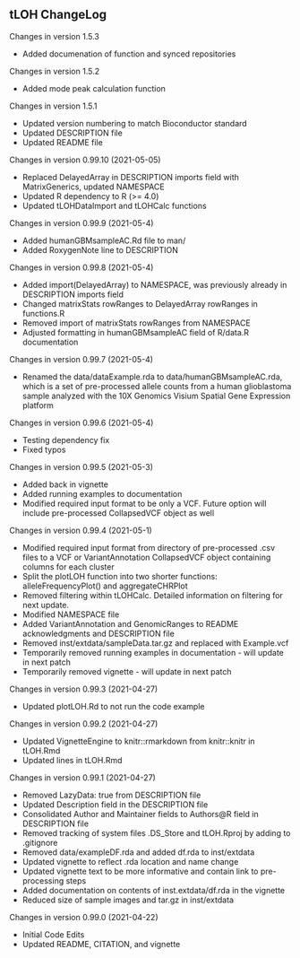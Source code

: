 ## tLOH ChangeLog

Changes in version 1.5.3
+ Added documenation of function and synced repositories

Changes in version 1.5.2
+ Added mode peak calculation function

Changes in version 1.5.1
+ Updated version numbering to match Bioconductor standard
+ Updated DESCRIPTION file
+ Updated README file

Changes in version 0.99.10 (2021-05-05)
+ Replaced DelayedArray in DESCRIPTION imports field with MatrixGenerics,
    updated NAMESPACE
+ Updated R dependency to R (>= 4.0)
+ Updated tLOHDataImport and tLOHCalc functions

Changes in version 0.99.9 (2021-05-4)
+ Added humanGBMsampleAC.Rd file to man/
+ Added RoxygenNote line to DESCRIPTION

Changes in version 0.99.8 (2021-05-4)
+ Added import(DelayedArray) to NAMESPACE, was previously already in 
    DESCRIPTION imports field
+ Changed matrixStats rowRanges to DelayedArray rowRanges in functions.R
+ Removed import of matrixStats rowRanges from NAMESPACE
+ Adjusted formatting in humanGBMsampleAC field of R/data.R documentation

Changes in version 0.99.7 (2021-05-4)
+ Renamed the data/dataExample.rda to data/humanGBMsampleAC.rda, which is a set 
    of pre-processed allele counts from a human glioblastoma sample analyzed 
    with the 10X Genomics Visium Spatial Gene Expression platform

Changes in version 0.99.6 (2021-05-4)
+ Testing dependency fix
+ Fixed typos

Changes in version 0.99.5 (2021-05-3)
+ Added back in vignette
+ Added running examples to documentation
+ Modified required input format to be only a VCF. Future option will include             pre-processed CollapsedVCF object as well

Changes in version 0.99.4 (2021-05-1)
+ Modified required input format from directory of pre-processed .csv files to 
    a VCF or VariantAnnotation CollapsedVCF object containing columns for each 
    cluster
+ Split the plotLOH function into two shorter functions: alleleFrequencyPlot() 
    and aggregateCHRPlot
+ Removed filtering within tLOHCalc. Detailed information on filtering for next
    update.
+ Modified NAMESPACE file
+ Added VariantAnnotation and GenomicRanges to README acknowledgments and
    DESCRIPTION file
+ Removed inst/extdata/sampleData.tar.gz and replaced with Example.vcf
+ Temporarily removed running examples in documentation - will update in 
    next patch
+ Temporarily removed vignette - will update in next patch

Changes in version 0.99.3 (2021-04-27)
+ Updated plotLOH.Rd to not run the code example

Changes in version 0.99.2 (2021-04-27)
+ Updated VignetteEngine to knitr::rmarkdown from knitr::knitr in tLOH.Rmd
+ Updated lines in tLOH.Rmd

Changes in version 0.99.1 (2021-04-27)
+ Removed LazyData: true from DESCRIPTION file
+ Updated Description field in the DESCRIPTION file
+ Consolidated Author and Maintainer fields to Authors@R field in DESCRIPTION 
    file
+ Removed tracking of system files .DS_Store and tLOH.Rproj by adding to 
    .gitignore
+ Removed data/exampleDF.rda and added df.rda to inst/extdata
+ Updated vignette to reflect .rda location and name change
+ Updated vignette text to be more informative and contain link to 
    pre-processing steps
+ Added documentation on contents of inst.extdata/df.rda in the vignette
+ Reduced size of sample images and tar.gz in inst/extdata

Changes in version 0.99.0 (2021-04-22)    
+ Initial Code Edits            
+ Updated README, CITATION, and vignette
